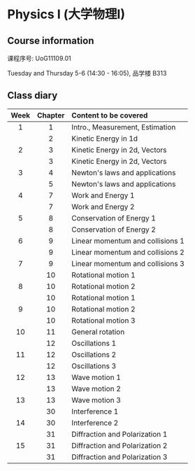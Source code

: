# Physics I (大学物理I)
<!-- [Go to Class diary](#Class-diary) -->
## Course information

课程序号: UoG11109.01

Tuesday and Thursday 5-6 (14:30 - 16:05), 品学楼 B313

## Class diary

Week|Chapter|Content to be covered|
| :--: | :--: | :--- |
|1|1 |Intro., Measurement, Estimation|
||2 |Kinetic Energy in 1d|
|2|3 |Kinetic Energy in 2d, Vectors|
||3 |Kinetic Energy in 2d, Vectors|
|3|4 |Newton's laws and applications|
||5 |Newton's laws and applications|
|4|7 |Work and Energy 1|
||7 |Work and Energy 2|
|5|8 |Conservation of Energy 1|
||8 |Conservation of Energy 2|
|6|9 |Linear momentum and collisions 1|
||9 |Linear momentum and collisions 2|
|7|9 |Linear momentum and collisions 3|
||10|Rotational motion 1|
|8|10|Rotational motion 2|
||10|Rotational motion 1|
|9|10|Rotational motion 2|
||10|Rotational motion 3|
|10|11|General rotation|
||12|Oscillations 1|
|11|12|Oscillations 2|
||12|Oscillations 3|
|12|13|Wave motion 1|
||13|Wave motion 2|
|13|13|Wave motion 3|
||30|Interference 1|
|14|30|Interference 2|
||31|Diffraction and Polarization 1|
|15|31|Diffraction and Polarization 2|
||31|Diffraction and Polarization 3|





